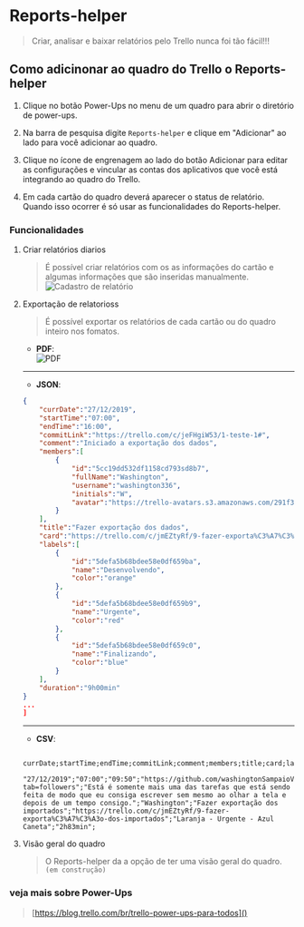 # Reports-helper
<!-- Creating, analysing and downloading reports was never that easy. -->

> Criar, analisar e baixar relatórios pelo Trello nunca foi tão fácil!!!



##  Como adicinonar ao quadro do Trello o Reports-helper  


1. Clique no botão Power-Ups no menu de um quadro para abrir o diretório de power-ups.

2. Na barra de pesquisa digite ``Reports-helper`` e clique em "Adicionar" ao lado para você adicionar ao quadro.

3. Clique no ícone de engrenagem ao lado do botão Adicionar para editar as configurações e vincular as contas dos aplicativos que você está integrando ao quadro do Trello.

4. Em cada cartão do quadro deverá aparecer o status de relatório. Quando isso ocorrer é só usar as funcionalidades do Reports-helper.


### Funcionalidades
1. Criar relatórios diarios
    > É possível criar relatórios com os as informações do cartão e algumas informações que são inseridas manualmente.  
    ![Cadastro de relatório](http://s2.glbimg.com/ZQ8SGg6zkIbzVOBmDhAUGmeqiv0=/695x0/s.glbimg.com/po/tt2/f/original/2015/09/01/captura-de-tela-2015-08-27-as-122329.png) 
2. Exportação de relatorioss
    > É possível exportar os relatórios de cada cartão ou do quadro inteiro nos fomatos.
    * **PDF**:  
    ![PDF](http://s2.glbimg.com/ZQ8SGg6zkIbzVOBmDhAUGmeqiv0=/695x0/s.glbimg.com/po/tt2/f/original/2015/09/01/captura-de-tela-2015-08-27-as-122329.png)
    ---
    * **JSON**:  
    ```json
    {
        "currDate":"27/12/2019",
        "startTime":"07:00",
        "endTime":"16:00",
        "commitLink":"https://trello.com/c/jeFHgiW53/1-teste-1#",
        "comment":"Iniciado a exportação dos dados",
        "members":[ 
            { 
                "id":"5cc19dd532df1158cd793sd8b7",
                "fullName":"Washington",
                "username":"washington336",
                "initials":"W",
                "avatar":"https://trello-avatars.s3.amazonaws.com/291f3563eb7b20f796b54285c57fc136/170.png"
            }
        ],
        "title":"Fazer exportação dos dados",
        "card":"https://trello.com/c/jmEZtyRf/9-fazer-exporta%C3%A7%C3%A3o-dos-importados",
        "labels":[ 
            { 
                "id":"5defa5b68bdee58e0df659ba",
                "name":"Desenvolvendo",
                "color":"orange"
            },
            { 
                "id":"5defa5b68bdee58e0df659b9",
                "name":"Urgente",
                "color":"red"
            },
            { 
                "id":"5defa5b68bdee58e0df659c0",
                "name":"Finalizando",
                "color":"blue"
            }
        ],
        "duration":"9h00min"
    }
    ...
    ]
    ```
    ---
    * **CSV**:  
     ```csv 
        currDate;startTime;endTime;commitLink;comment;members;title;card;labels;duration
        "27/12/2019";"07:00";"09:50";"https://github.com/washingtonSampaioVieira?tab=followers";"Está é somente mais uma das tarefas que está sendo feita de modo que eu consiga escrever sem mesmo ao olhar a tela e depois de um tempo consigo.";"Washington";"Fazer exportação dos importados";"https://trello.com/c/jmEZtyRf/9-fazer-exporta%C3%A7%C3%A3o-dos-importados";"Laranja - Urgente - Azul Caneta";"2h83min";
     ``` 
3. Visão geral do quadro
    > O Reports-helper da a opção de ter uma visão geral do quadro. ``(em construção)``

### veja mais sobre Power-Ups
> [https://blog.trello.com/br/trello-power-ups-para-todos]()